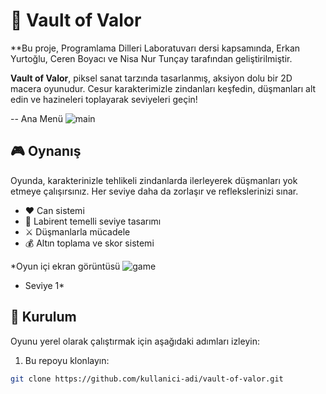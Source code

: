 # 🏰 Vault of Valor
**Bu proje, Programlama Dilleri Laboratuvarı dersi kapsamında, Erkan Yurtoğlu, Ceren Boyacı ve Nisa Nur Tunçay tarafından geliştirilmiştir.

**Vault of Valor**, piksel sanat tarzında tasarlanmış, aksiyon dolu bir 2D macera oyunudur. Cesur karakterimizle zindanları keşfedin, düşmanları alt edin ve hazineleri toplayarak seviyeleri geçin!




-- Ana Menü 
![main](https://github.com/user-attachments/assets/1053daba-4fd2-471c-a195-b1af8649e443)




## 🎮 Oynanış

Oyunda, karakterinizle tehlikeli zindanlarda ilerleyerek düşmanları yok etmeye çalışırsınız. Her seviye daha da zorlaşır ve reflekslerinizi sınar.

- ❤️ Can sistemi
- 🧭 Labirent temelli seviye tasarımı
- ⚔️ Düşmanlarla mücadele
- 💰 Altın toplama ve skor sistemi


*Oyun içi ekran görüntüsü ![game](https://github.com/user-attachments/assets/5ad76c63-4a20-4bf8-81f4-64d3852b1904)


- Seviye 1*


## 🚀 Kurulum

Oyunu yerel olarak çalıştırmak için aşağıdaki adımları izleyin:

1. Bu repoyu klonlayın:

```bash
git clone https://github.com/kullanici-adi/vault-of-valor.git
